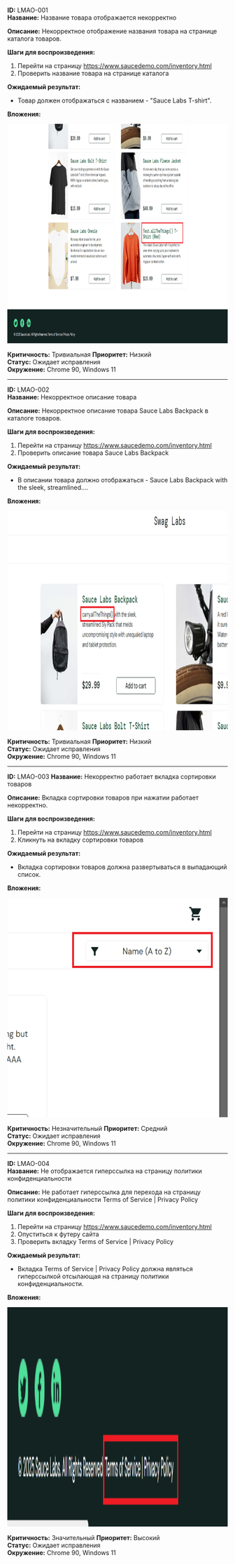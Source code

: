 **ID:** LMAO-001  
**Название:** Название товара отображается некорректно 

**Описание:** Некорректное отображение названия товара на странице каталога товаров. 

**Шаги для воспроизведения:**
1. Перейти на страницу https://www.saucedemo.com/inventory.html
2. Проверить название товара на странице каталога

**Ожидаемый результат:**
- Товар должен отображаться с названием - "Sauce Labs T-shirt".

**Вложения:** 

<img src="https://raw.githubusercontent.com/temakarkz/Portfolio/refs/heads/main/Bug-reports%20saucedemo/screen1.png" width="800" height="500">


**Критичность:** Тривиальная
**Приоритет:** Низкий  
**Статус:** Ожидает исправления  
**Окружение:** Chrome 90, Windows 11  

---

**ID:** LMAO-002  
**Название:** Некорректное описание товара

**Описание:** Некорректное описание товара Sauce Labs Backpack в каталоге товаров. 

**Шаги для воспроизведения:**
1. Перейти на страницу https://www.saucedemo.com/inventory.html
2. Проверить описание товара Sauce Labs Backpack

**Ожидаемый результат:**
- В описании товара должно отображаться - Sauce Labs Backpack with the sleek, streamlined….

**Вложения:** 

<img src="https://raw.githubusercontent.com/temakarkz/Portfolio/refs/heads/main/Bug-reports%20saucedemo/screen2.png" width="800" height="500">


**Критичность:** Тривиальная
**Приоритет:** Низкий  
**Статус:** Ожидает исправления  
**Окружение:** Chrome 90, Windows 11  

---

**ID:** LMAO-003 
**Название:** Некорректно работает вкладка сортировки товаров

**Описание:** Вкладка сортировки товаров при нажатии работает некорректно. 

**Шаги для воспроизведения:**
1. Перейти на страницу https://www.saucedemo.com/inventory.html
2. Кликнуть на вкладку сортировки товаров 

**Ожидаемый результат:**
- Вкладка сортировки товаров должна развертываться в выпадающий список.

**Вложения:** 

<img src="https://raw.githubusercontent.com/temakarkz/Portfolio/refs/heads/main/Bug-reports%20saucedemo/screen3.png" width="800" height="500">


**Критичность:** Незначительный
**Приоритет:** Средний  
**Статус:** Ожидает исправления  
**Окружение:** Chrome 90, Windows 11  

---

**ID:** LMAO-004  
**Название:** Не отображается гиперссылка на страницу политики конфиденциальности

**Описание:** Не работает гиперссылка для перехода на страницу политики конфиденциальности Terms of Service | Privacy Policy

**Шаги для воспроизведения:**
1. Перейти на страницу https://www.saucedemo.com/inventory.html
2. Опуститься к футеру сайта
3. Проверить вкладку Terms of Service | Privacy Policy

**Ожидаемый результат:**
- Вкладка Terms of Service | Privacy Policy должна являться гиперссылкой отсылающая на страницу политики конфиденциальности.

**Вложения:** 

<img src="https://raw.githubusercontent.com/temakarkz/Portfolio/refs/heads/main/Bug-reports%20saucedemo/screen4.png" width="800" height="500">


**Критичность:** Значительный
**Приоритет:** Высокий  
**Статус:** Ожидает исправления  
**Окружение:** Chrome 90, Windows 11  
